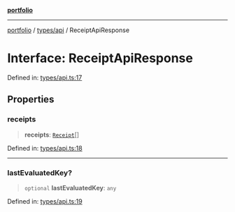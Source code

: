 [**portfolio**](../../../README.md)

***

[portfolio](../../../modules.md) / [types/api](../README.md) / ReceiptApiResponse

# Interface: ReceiptApiResponse

Defined in: [types/api.ts:17](https://github.com/tnorlund/Portfolio/blob/b4366f5a15261d503e5b39efd28c6307c6f883f6/portfolio/types/api.ts#L17)

## Properties

### receipts

> **receipts**: [`Receipt`](Receipt.md)[]

Defined in: [types/api.ts:18](https://github.com/tnorlund/Portfolio/blob/b4366f5a15261d503e5b39efd28c6307c6f883f6/portfolio/types/api.ts#L18)

***

### lastEvaluatedKey?

> `optional` **lastEvaluatedKey**: `any`

Defined in: [types/api.ts:19](https://github.com/tnorlund/Portfolio/blob/b4366f5a15261d503e5b39efd28c6307c6f883f6/portfolio/types/api.ts#L19)

